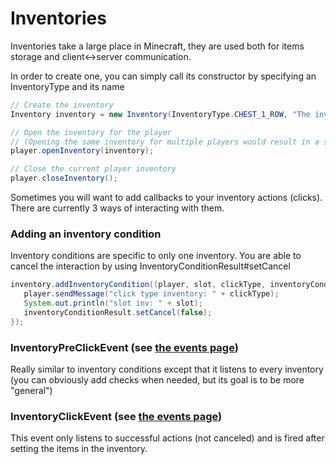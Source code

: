 # Inventories

Inventories take a large place in Minecraft, they are used both for items storage and client<->server communication.

In order to create one, you can simply call its constructor by specifying an InventoryType and its name

```java
// Create the inventory
Inventory inventory = new Inventory(InventoryType.CHEST_1_ROW, "The inventory name");

// Open the inventory for the player 
// (Opening the same inventory for multiple players would result in a shared interface)
player.openInventory(inventory);

// Close the current player inventory
player.closeInventory();
```

Sometimes you will want to add callbacks to your inventory actions (clicks). There are currently 3 ways of interacting with them.

### Adding an inventory condition

Inventory conditions are specific to only one inventory. You are able to cancel the interaction by using InventoryConditionResult#setCancel

```java
inventory.addInventoryCondition((player, slot, clickType, inventoryConditionResult) -> {
   player.sendMessage("click type inventory: " + clickType);
   System.out.println("slot inv: " + slot);
   inventoryConditionResult.setCancel(false);
});
```

### InventoryPreClickEvent (see [the events page](../archive/events.md))

Really similar to inventory conditions except that it listens to every inventory (you can obviously add checks when needed, but its goal is to be more "general")

### InventoryClickEvent (see [the events page](../archive/events.md))

This event only listens to successful actions (not canceled) and is fired after setting the items in the inventory.
